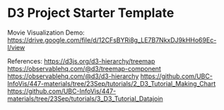 # D3 Project Starter Template
Movie Visualization Demo:
https://drive.google.com/file/d/12CFsBYRi8g_LE7B7NkxDJ9kHHo69Ec-I/view 

References:
https://d3js.org/d3-hierarchy/treemap
https://observablehq.com/@d3/treemap-component
https://observablehq.com/@d3/d3-hierarchy
https://github.com/UBC-InfoVis/447-materials/tree/23Sep/tutorials/2_D3_Tutorial_Making_Chart
https://github.com/UBC-InfoVis/447-materials/tree/23Sep/tutorials/3_D3_Tutorial_Datajoin
